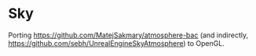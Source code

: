 # Sky

Porting https://github.com/MatejSakmary/atmosphere-bac (and indirectly, https://github.com/sebh/UnrealEngineSkyAtmosphere) to OpenGL.